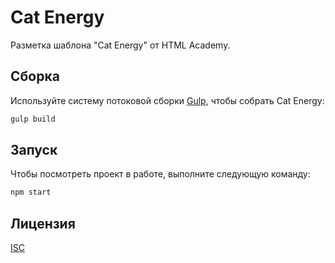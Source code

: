 # Cat Energy

Разметка шаблона "Cat Energy" от HTML Academy.

## Сборка

Используйте систему потоковой сборки [Gulp](https://gulpjs.com/), чтобы собрать
Cat Energy:

```bash
gulp build
```

## Запуск

Чтобы посмотреть проект в работе, выполните следующую команду:

```bash
npm start
```

## Лицензия

[ISC](https://choosealicense.com/licenses/isc/)
